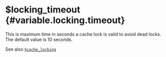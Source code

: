 \$locking\_timeout {#variable.locking.timeout}
==================

This is maximum time in seconds a cache lock is valid to avoid dead
locks. The default value is 10 seconds.

See also [`$cache_locking`](#variable.cache.locking)
